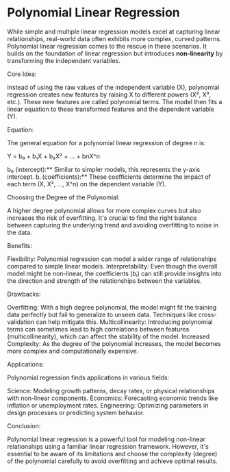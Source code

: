 # Polynomial Linear Regression

While simple and multiple linear regression models excel at capturing linear relationships, real-world data often exhibits more complex, curved patterns. Polynomial linear regression comes to the rescue in these scenarios. It builds on the foundation of linear regression but introduces **non-linearity** by transforming the independent variables.

Core Idea:

Instead of using the raw values of the independent variable (X), polynomial regression creates new features by raising X to different powers (X², X³, etc.). These new features are called polynomial terms.
The model then fits a linear equation to these transformed features and the dependent variable (Y).

Equation:

The general equation for a polynomial linear regression of degree n is:

Y = b₀ + b₁X + b₂X² + ... + bnX^n

b₀ (intercept):** Similar to simpler models, this represents the y-axis intercept.
bᵢ (coefficients):** These coefficients determine the impact of each term (X, X², ..., X^n) on the dependent variable (Y).

Choosing the Degree of the Polynomial:

A higher degree polynomial allows for more complex curves but also increases the risk of overfitting. 
It's crucial to find the right balance between capturing the underlying trend and avoiding overfitting to noise in the data. 

Benefits:

Flexibility: Polynomial regression can model a wider range of relationships compared to simple linear models.
Interpretability: Even though the overall model might be non-linear, the coefficients (bᵢ) can still provide insights into the direction and strength of the relationships between the variables.

Drawbacks:

Overfitting:  With a high degree polynomial, the model might fit the training data perfectly but fail to generalize to unseen data. Techniques like cross-validation can help mitigate this.
Multicollinearity: Introducing polynomial terms can sometimes lead to high correlations between features (multicollinearity), which can affect the stability of the model.
Increased Complexity: As the degree of the polynomial increases, the model becomes more complex and computationally expensive.

Applications:

Polynomial regression finds applications in various fields:

Science: Modeling growth patterns, decay rates, or physical relationships with non-linear components.
Economics:  Forecasting economic trends like inflation or unemployment rates.
Engineering:  Optimizing parameters in design processes or predicting system behavior.

Conclusion:

Polynomial linear regression is a powerful tool for modeling non-linear relationships using a familiar linear regression framework. However, it's essential to be aware of its limitations and choose the complexity (degree) of the polynomial carefully to avoid overfitting and achieve optimal results.
